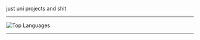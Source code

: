 just uni projects and shit

---

![Top Languages](https://github-readme-stats.vercel.app/api/top-langs/?username=notgarryy&layout=compact&theme=tokyonight)

---

